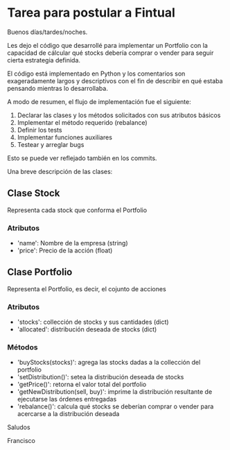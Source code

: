 # Tarea para postular a Fintual

Buenos días/tardes/noches.

Les dejo el código que desarrollé para implementar un Portfolio con la capacidad de cálcular qué stocks debería comprar o vender para seguir cierta estrategia definida.

El código está implementado en Python y los comentarios son exageradamente largos y descriptivos con el fin de describir en qué estaba pensando mientras lo desarrollaba.

A modo de resumen, el flujo de implementación fue el siguiente:
1. Declarar las clases y los métodos solicitados con sus atributos básicos
2. Implementar el método requerido (rebalance)
3. Definir los tests
4. Implementar funciones auxiliares
5. Testear y arreglar bugs

Esto se puede ver reflejado también en los commits.

Una breve descripción de las clases:

## Clase Stock
Representa cada stock que conforma el Portfolio
### Atributos
* 'name': Nombre de la empresa (string)
* 'price': Precio de la acción (float)

## Clase Portfolio
Representa el Portfolio, es decir, el cojunto de acciones
### Atributos
* 'stocks': collección de stocks y sus cantidades (dict)
* 'allocated': distribución deseada de stocks (dict)
### Métodos
* 'buyStocks(stocks)': agrega las stocks dadas a la collección del portfolio
* 'setDistribution()': setea la distribución deseada de stocks
* 'getPrice()': retorna el valor total del portfolio
* 'getNewDistribution(sell, buy)': imprime la distribución resultante de ejecutarse las órdenes entregadas
* 'rebalance()': calcula qué stocks se deberían comprar o vender para acercarse a la distribución deseada

Saludos

Francisco
